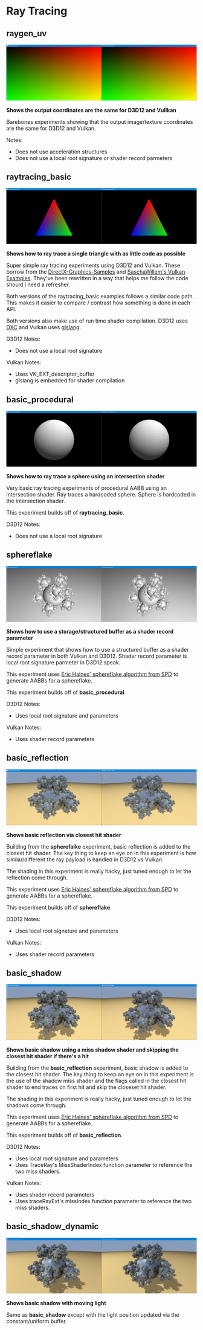 # Ray Tracing

## raygen_uv
![alt text](../../images/screenshots/raytracing/raygen_uv.png?raw=true)

**Shows the output coordinates are the same for D3D12 and Vullkan**

Barebones experiments showing that the output image/texture coordinates are the
same for D3D12 and Vulkan. 

Notes:
* Does not use acceleration structures
* Does not use a local root signature or shader record parmeters

## raytracing_basic
![alt text](../../images/screenshots/raytracing/raytracing_basic.png?raw=true)

**Shows how to ray trace a single triangle with as little code as possible**

Super simple ray tracing experiments using D3D12 and Vulkan. These borrow from 
the [DirectX-Graphics-Samples](https://github.com/microsoft/DirectX-Graphics-Samples) 
and [SaschaWillem's Vulkan Examples](https://github.com/SaschaWillems/Vulkan). They've 
been rewritten in a way that helps me follow the code should I need a refresher.

Both versions of the raytracing_basic examples follows a similar code path. This
makes it easier to compare / contrast how something is done in each API.

Both versions also make use of run time shader compilation. D3D12 uses [DXC](https://github.com/microsoft/DirectXShaderCompiler) and Vulkan
uses [glslang](https://github.com/KhronosGroup/glslang).

D3D12 Notes:
* Does not use a local root signature

Vulkan Notes:
* Uses VK_EXT_descriptor_buffer
* glslang is embedded for shader compilation

## basic_procedural
![alt text](../../images/screenshots/raytracing/basic_procedural.png?raw=true)

**Shows how to ray trace a sphere using an intersection shader**

Very basic ray tracing experiments of procedural AABB using an intersection shader. Ray traces
a hardcoded sphere. Sphere is hardcoded in the intersection shader.

This experiment builds off of **raytracing_basic**. 

D3D12 Notes:
* Does not use a local root signature

## sphereflake
![alt text](../../images/screenshots/raytracing/sphereflake.png?raw=true)

**Shows how to use a storage/structured buffer as a shader record parameter**

Simple experiment that shows how to use a structured buffer as a shader record parameter
in both Vulkan and D3D12. Shader record parameter is local root signature parmeter in D3D12 speak. 

This experiment uses [Eric Haines' sphereflake algorithm from SPD](https://www.realtimerendering.com/resources/SPD/) to generate AABBs for
a sphereflake.

This experiment builds off of **basic_procedural**.

D3D12 Notes:
* Uses local root signature and parameters

Vulkan Notes:
* Uses shader record parameters

## basic_reflection
![alt text](../../images/screenshots/raytracing/basic_reflection.png?raw=true)

**Shows basic reflection via closest hit shader**

Building from the **spherefalke** experiment, basic reflection is added to the closest hit shader.
The key thing to keep an eye on in this experiment is how similar/different the ray payload is handled
in D3D12 vs Vulkan. 

The shading in this experiment is really hacky, just tuned enough to let the reflection come through.

This experiment uses [Eric Haines' sphereflake algorithm from SPD](https://www.realtimerendering.com/resources/SPD/) to generate AABBs for
a sphereflake.

This experiment builds off of **sphereflake**.

D3D12 Notes:
* Uses local root signature and parameters

Vulkan Notes:
* Uses shader record parameters

## basic_shadow
![alt text](../../images/screenshots/raytracing/basic_shadow.png?raw=true)

**Shows basic shadow using a miss shadow shader and skipping the closest hit shader if there's a hit**

Building from the **basic_reflection** experiment, basic shadow is added to the closest hit shader.
The key thing to keep an eye on in this experiment is the use of the shadow miss shader and the flags 
called in the closest hit shader to end traces on first hit and skip the closeset hit shader.

The shading in this experiment is really hacky, just tuned enough to let the shadows come through.

This experiment uses [Eric Haines' sphereflake algorithm from SPD](https://www.realtimerendering.com/resources/SPD/) to generate AABBs for
a sphereflake.

This experiment builds off of **basic_reflection**.

D3D12 Notes:
* Uses local root signature and parameters
* Uses TraceRay's MissShaderIndex function parameter to reference the two miss shaders.

Vulkan Notes:
* Uses shader record parameters
* Uses traceRayExt's missIndex function parameter to reference the two miss shaders.

## basic_shadow_dynamic
![alt text](../../images/screenshots/raytracing/basic_shadow_dynamic.png?raw=true)

**Shows basic shadow with moving light**

Same as **basic_shadow** except with the light position updated via the constant/uniform buffer.



